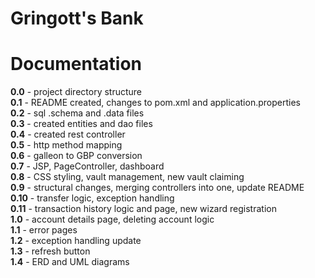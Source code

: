 # Gringott's Bank  

Documentation  
=============

**0.0** - project directory structure  
**0.1** - README created, changes to pom.xml and application.properties  
**0.2** - sql .schema and .data files  
**0.3** - created entities and dao files  
**0.4** - created rest controller  
**0.5** - http method mapping  
**0.6** - galleon to GBP conversion  
**0.7** - JSP, PageController, dashboard  
**0.8** - CSS styling, vault management, new vault claiming  
**0.9** - structural changes, merging controllers into one, update README  
**0.10** - transfer logic, exception handling  
**0.11** - transaction history logic and page, new wizard registration    
**1.0** - account details page, deleting account logic  
**1.1** - error pages  
**1.2** - exception handling update   
**1.3** - refresh button   
**1.4** - ERD and UML diagrams  